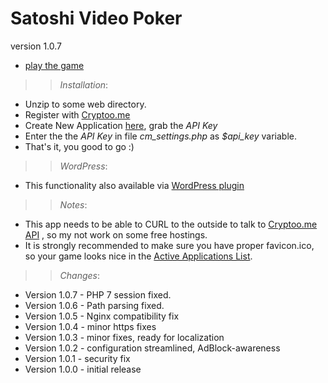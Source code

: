 Satoshi Video Poker
===================
version 1.0.7


 * [play the game](http://gra4.com/games/vp)
 
>> *Installation*:
 * Unzip to some web directory.
 * Register with [Cryptoo.me](https://cryptoo.me/?BTCREF=1GHrzqB6Ngab1gvZDd2tyTXxigziy26L6s)
 * Create New Application [here](https://cryptoo.me/faucets/), grab the *API Key*
 * Enter the the *API Key* in file *cm_settings.php* as *$api_key* variable.
 * That's it, you good to go :) 

>> *WordPress*:
 * This functionality also available via [WordPress plugin](https://wordpress.org/plugins/simple-bitcoin-faucets/)


>> *Notes*:
 * This app needs to be able to CURL to the outside to talk to [Cryptoo.me API](https://cryptoo.me/api-doc/) , so my not work on some free hostings.
 * It is strongly recommended to make sure you have proper favicon.ico, so your game looks nice in the [Active Applications List](https://cryptoo.me/rotator/?BTCREF=1GHrzqB6Ngab1gvZDd2tyTXxigziy26L6s).
 
 >> *Changes*:
  * Version 1.0.7 - PHP 7 session fixed.
  * Version 1.0.6 - Path parsing fixed.
  * Version 1.0.5 - Nginx compatibility fix
  * Version 1.0.4 - minor https fixes
  * Version 1.0.3 - minor fixes, ready for localization
  * Version 1.0.2 - configuration streamlined, AdBlock-awareness
  * Version 1.0.1 - security fix
  * Version 1.0.0 - initial release